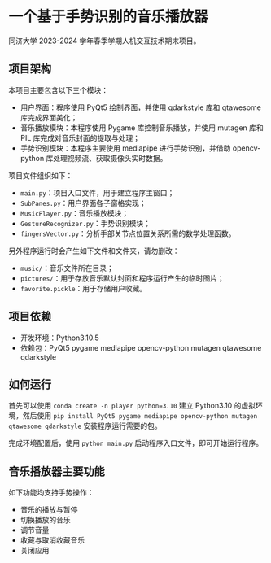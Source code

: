 # 一个基于手势识别的音乐播放器

同济大学 2023-2024 学年春季学期人机交互技术期末项目。

## 项目架构

本项目主要包含以下三个模块：

- 用户界面：程序使用 PyQt5 绘制界面，并使用 qdarkstyle 库和 qtawesome 库完成界面美化；
- 音乐播放模块：本程序使用 Pygame 库控制音乐播放，并使用 mutagen 库和 PIL 库完成对音乐封面的提取与处理；
- 手势识别模块：本程序主要使用 mediapipe 进行手势识别，并借助 opencv-python 库处理视频流、获取摄像头实时数据。

项目文件组织如下：
- `main.py`：项目入口文件，用于建立程序主窗口；
- `SubPanes.py`：用户界面各子窗格实现；
- `MusicPlayer.py`：音乐播放模块；
- `GestureRecognizer.py`：手势识别模块；
- `fingersVector.py`：分析手部关节点位置关系所需的数学处理函数。

另外程序运行时会产生如下文件和文件夹，请勿删改：
- `music/`：音乐文件所在目录；
- `pictures/`：用于存放音乐默认封面和程序运行产生的临时图片；
- `favorite.pickle`：用于存储用户收藏。

## 项目依赖

- 开发环境：Python3.10.5
- 依赖包：PyQt5 pygame mediapipe opencv-python mutagen qtawesome qdarkstyle

## 如何运行

首先可以使用 `conda create -n player python=3.10` 建立 Python3.10 的虚拟环境，然后使用 `pip install PyQt5 pygame mediapipe opencv-python mutagen qtawesome qdarkstyle` 安装程序运行需要的包。

完成环境配置后，使用 `python main.py` 启动程序入口文件，即可开始运行程序。

## 音乐播放器主要功能

如下功能均支持手势操作：

- 音乐的播放与暂停
- 切换播放的音乐
- 调节音量
- 收藏与取消收藏音乐
- 关闭应用


